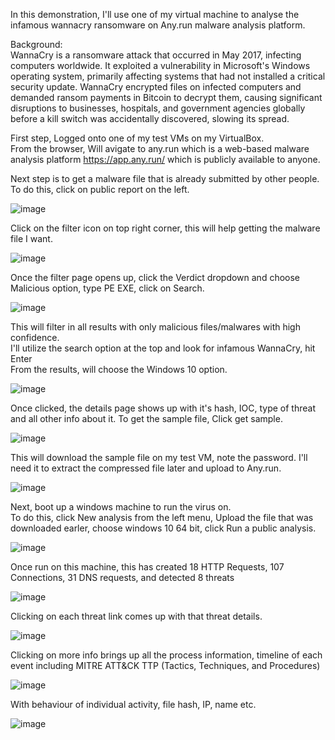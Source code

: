 In this demonstration, I'll use one of my virtual machine to analyse the infamous wannacry ransomware on Any.run malware analysis platform.  

Background:  
WannaCry is a ransomware attack that occurred in May 2017, infecting computers worldwide. It exploited a vulnerability in Microsoft's Windows operating system, primarily affecting systems that had not installed a critical security update. WannaCry encrypted files on infected computers and demanded ransom payments in Bitcoin to decrypt them, causing significant disruptions to businesses, hospitals, and government agencies globally before a kill switch was accidentally discovered, slowing its spread.


First step, Logged onto one of my test VMs on my VirtualBox.  
From the browser, Will avigate to any.run which is a web-based malware analysis platform https://app.any.run/ which is publicly available to anyone.  

Next step is to get a malware file that is already submitted by other people.  
To do this, click on public report on the left.  

![image](https://github.com/user-attachments/assets/102f1bab-f019-4715-b503-fc04ae34d55e)  

Click on the filter icon on top right corner, this will help getting the malware file I want.  

![image](https://github.com/user-attachments/assets/3a1798bb-eb47-4b88-9636-4adfafa7afbd)

Once the filter page opens up, click the Verdict dropdown and choose Malicious option, type PE EXE, click on Search.  

![image](https://github.com/user-attachments/assets/082b0f58-82ff-46d0-98e5-e20ec71556ce)


This will filter in all results with only malicious files/malwares with high confidence.  
I'll utilize the search option at the top and look for infamous WannaCry, hit Enter  
From the results, will choose the Windows 10 option.  

![image](https://github.com/user-attachments/assets/11a215ab-1a91-44a5-b880-790891f3ab34)

Once clicked, the details page shows up with it's hash, IOC, type of threat and all other info about it. 
To get the sample file, Click get sample.   

![image](https://github.com/user-attachments/assets/d12d93f9-570d-438e-a744-12ae45215415)

This will download the sample file on my test VM, note the password. I'll need it to extract the compressed file later and upload to Any.run.

![image](https://github.com/user-attachments/assets/65ba7013-d00e-4d95-8570-81eb37313f8e)

Next, boot up a windows machine to run the virus on.  
To do this, click New analysis from the left menu, Upload the file that was downloaded earler, choose windows 10 64 bit, click Run a public analysis.  

![image](https://github.com/user-attachments/assets/3cc9b9d1-f76b-444f-b0f4-fa38c55c5113)

Once run on this machine, this has created 18 HTTP Requests, 107 Connections, 31 DNS requests, and detected 8 threats  

![image](https://github.com/user-attachments/assets/c7abe429-e053-4ccd-8e16-e632866ad5c8)

Clicking on each threat link comes up with that threat details.  

![image](https://github.com/user-attachments/assets/380c2474-e443-443c-b5d1-67ba1ca25291)

Clicking on more info brings up all the process information, timeline of each event including MITRE ATT&CK TTP (Tactics, Techniques, and Procedures)  

![image](https://github.com/user-attachments/assets/e2da01a1-2ab5-45b0-89bc-77a46d5839c6)

With behaviour of individual activity, file hash, IP, name etc.  

![image](https://github.com/user-attachments/assets/acd0866e-cfab-4e47-b694-07d4735e518d)





